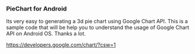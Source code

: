 ### PieChart for Android
Its very easy to generating a 3d pie chart using Google Chart API.
This is a sample code that will be help you to understand the usage of Google Chart API on Android OS.
Thanks a lot.

https://developers.google.com/chart/?csw=1
